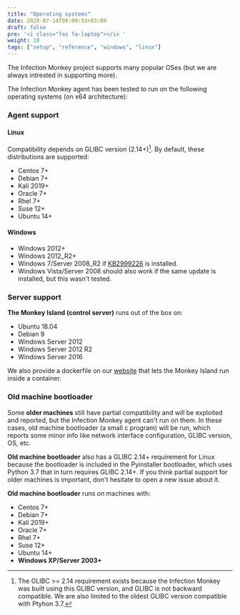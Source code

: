 ```yaml
---
title: "Operating systems"
date: 2020-07-14T08:09:53+03:00
draft: false
pre: '<i class="fas fa-laptop"></i> '
weight: 10
tags: ["setup", "reference", "windows", "linux"] 
---
```


The Infection Monkey project supports many popular OSes (but we are always intrested in supporting more).

The Infection Monkey agent has been tested to run on the following operating systems (on x64 architecture):

### Agent support

#### Linux

Compatibility depends on GLIBC version (2.14+)[^1]. By default, these distributions are supported:

- Centos 7+
- Debian 7+
- Kali 2019+
- Oracle 7+
- Rhel 7+
- Suse 12+
- Ubuntu 14+

#### Windows

- Windows 2012+
- Windows 2012_R2+
- Windows 7/Server 2008_R2 if [KB2999226](https://support.microsoft.com/en-us/help/2999226/update-for-universal-c-runtime-in-windows) is installed.
- Windows Vista/Server 2008 should also work if the same update is installed, but this wasn't tested.

### Server support

**The Monkey Island (control server)** runs out of the box on:

- Ubuntu 18.04
- Debian 9
- Windows Server 2012
- Windows Server 2012 R2
- Windows Server 2016

We also provide a dockerfile on our [website](http://infectionmonkey.com/) that lets the Monkey Island run inside a container.

### Old machine bootloader

Some **older machines** still have partial compatibility and will be exploited and reported, but the Infection Monkey agent can't run on them. In these cases, old machine bootloader (a small c program) will be run, which reports some minor info like network interface configuration, GLIBC version, OS, etc.

**Old machine bootloader** also has a GLIBC 2.14+ requirement for Linux because the bootloader is included in the Pyinstaller bootloader, which uses Python 3.7 that in turn requires GLIBC 2.14+. If you think partial support for older machines is important, don't hesitate to open a new issue about it.

**Old machine bootloader** runs on machines with:

- Centos 7+
- Debian 7+
- Kali 2019+
- Oracle 7+
- Rhel 7+
- Suse 12+
- Ubuntu 14+
- **Windows XP/Server 2003+**

[^1]: The GLIBC >= 2.14 requirement exists because the Infection Monkey was built using this GLIBC version, and GLIBC is not backward compatible. We are also limited to the oldest GLIBC version compatible with Ptyhon 3.7.
